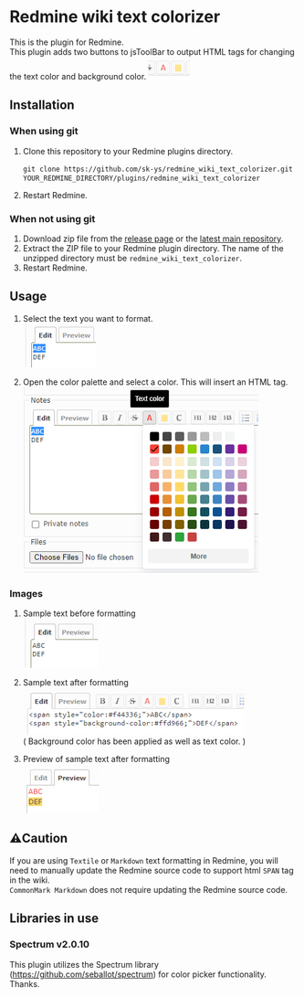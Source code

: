 # Redmine wiki text colorizer

This is the plugin for Redmine.  
This plugin adds two buttons to jsToolBar to output HTML tags for changing the 
text color and background color. 
![Alt text](doc/images/buttons.png)

## Installation
### When using git
1. Clone this repository to your Redmine plugins directory.
    ```
    git clone https://github.com/sk-ys/redmine_wiki_text_colorizer.git YOUR_REDMINE_DIRECTORY/plugins/redmine_wiki_text_colorizer
    ```
2. Restart Redmine.

### When not using git
1. Download zip file from the [release page](https://github.com/sk-ys/redmine_wiki_text_colorizer/releases) or the [latest main repository](https://github.com/sk-ys/redmine_wiki_text_colorizer/archive/refs/heads/main.zip). 
2. Extract the ZIP file to your Redmine plugin directory. The name of the unzipped directory must be `redmine_wiki_text_colorizer`.
3. Restart Redmine.


## Usage
1. Select the text you want to format.  
![](doc/images/selected_text.png)

2. Open the color palette and select a color. This will insert an HTML tag.  
![](doc/images/text_color_palette_open.png)

### Images
1. Sample text before formatting  
![](doc/images/sample_text_before_formatting.png)

2. Sample text after formatting  
![](doc/images/sample_text_after_formatting.png)  
 ( Background color has been applied as well as text color. )

3. Preview of sample text after formatting  
![](doc/images/sample_text_preview.png)


## ⚠️Caution
If you are using `Textile` or `Markdown` text formatting in Redmine, you will
need to manually update the Redmine source code to support html `SPAN` tag in 
the wiki.  
`CommonMark Markdown` does not require updating the Redmine source code.

## Libraries in use
### Spectrum v2.0.10
This plugin utilizes the Spectrum library (https://github.com/seballot/spectrum)
for color picker functionality. Thanks.
